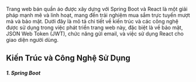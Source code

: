 
Trang web bán quần áo được xây dựng với Spring Boot và React là một giải pháp mạnh mẽ và linh hoạt, mang đến trải nghiệm mua sắm trực tuyến mượt mà và bảo mật.
Dưới đây là mô tả chi tiết về kiến trúc và các công nghệ được sử dụng trong việc phát triển trang web này, đặc biệt là về bảo mật, JSON Web Token (JWT), chức 
năng gửi email, và việc sử dụng React cho giao diện người dùng.

<h2>Kiến Trúc và Công Nghệ Sử Dụng</h2>
<h5>1. Spring Boot</h5>
